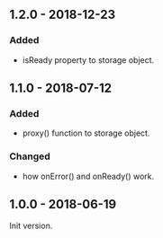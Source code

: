 ## 1.2.0 - 2018-12-23

### Added

- isReady property to storage object.

## 1.1.0 - 2018-07-12

### Added

- proxy() function to storage object.

### Changed

- how onError() and onReady() work.

## 1.0.0 - 2018-06-19

Init version.
